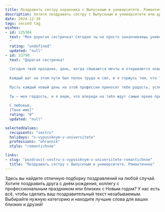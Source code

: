 ```yaml
---
title: Поздравить сестру охранника с Выпускным в университете. Романтичное
description: Хотите поздравить сестру с Выпускным в университете или другим праздником? Наш ИИ создаст незабываемое поздравление, а вы обязательно выделитесь среди других.  
date: 2024-12-30
tags: second tag
wishes:
- id: 125304
  text: "Моя дорогая сестричка! Сегодня ты не просто заканчиваешь университет, ты ступаешь на пороге новой, волнующей жизни, надежно охраняемой твоим сильным духом и  непоколебимой решимостью.  Пусть твой путь, как и твоя профессия, будет наполнен  спокойствием и уверенностью, но и яркими, незабываемыми моментами.  Я так горжусь тобой и твоей смелостью!  С выпускным, моя любимая!  Пусть все твои мечты исполнятся,  а сердце всегда находит покой в любви и счастье.
  "
  rating: "undefined"
  updated: "null"
- id: 33790
  text: "Дорогая сестричка!
  
  Сегодня твой праздник, день, когда сбываются мечты и открываются новые горизонты. Поздравляю тебя с успешным завершением университета! Ты не просто получила диплом, ты стала настоящим охранником — защитником, который готов сохранять мир и спокойствие вокруг.
  
  Каждый шаг на этом пути был полон труда и сил, и я горжусь тем, что ты смогла преодолеть все трудности с такой грацией и решимостью. Ты вдохновляешь!
  
  Пусть каждый новый день на этой профессии приносит тебе радость, успех и уверенность в своих силах. Пусть твое сердце будет наполнено любовью к жизни и верой в светлое будущее.
  
  Ты — моя гордость, и я верю, что впереди на тебя ждут самые яркие приключения! С выпускным, моя смелая и замечательная сестричка!
  
  С любовью,
  [Твое имя]"
  rating: "0"
  updated: "null"

selectedValues:
  recipients: "sestru"
  holidays: "s-vypussknym-v-universitete"
  professions: "ohrannik"
  style: "romantichnoe"

links:
- slug: "pozdravit-sestru-s-vypussknym-v-universitete-romantichnoe"
  title: "Поздравить сестру с Выпускным в университете. Романтичное"
---
```


Здесь вы найдете отличную подборку поздравлений на любой случай. 
Хотите поздравить друга с днём рождения, коллегу с профессиональным праздником или близких с Новым годом? У нас есть всё, чтобы сделать ваш поздравительный текст незабываемым. Выбирайте нужную категорию и находите лучшие слова для ваших близких и друзей!
